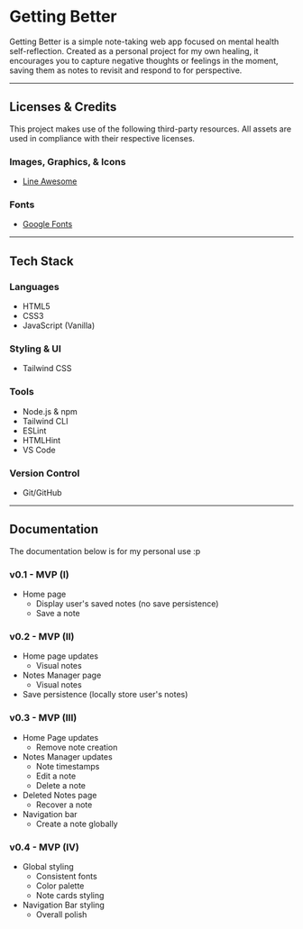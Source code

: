 # Getting Better 

Getting Better is a simple note-taking web app focused on mental health self-reflection. Created as a personal project for my own healing, it encourages you to capture negative thoughts or feelings in the moment, saving them as notes to revisit and respond to for perspective.

---

## Licenses & Credits

This project makes use of the following third-party resources. All assets are used in compliance with their respective licenses.

### Images, Graphics, & Icons
- [Line Awesome](https://icons8.com/line-awesome)

### Fonts
- [Google Fonts](https://fonts.google.com/)

---

## Tech Stack

### Languages
- HTML5
- CSS3
- JavaScript (Vanilla)

### Styling & UI
- Tailwind CSS

### Tools
- Node.js & npm 
- Tailwind CLI 
- ESLint
- HTMLHint
- VS Code 

### Version Control
- Git/GitHub

---

## Documentation

The documentation below is for my personal use :p

### v0.1 - MVP (I) 
- Home page
  - Display user's saved notes (no save persistence)
  - Save a note 

### v0.2 - MVP (II)
- Home page updates
  - Visual notes
- Notes Manager page 
  - Visual notes
- Save persistence (locally store user's notes)

### v0.3 - MVP (III)
- Home Page updates
  - Remove note creation
- Notes Manager updates 
  - Note timestamps
  - Edit a note 
  - Delete a note 
- Deleted Notes page
  - Recover a note 
- Navigation bar
  - Create a note globally

### v0.4 - MVP (IV)
- Global styling
  - Consistent fonts
  - Color palette 
  - Note cards styling
- Navigation Bar styling
  - Overall polish
